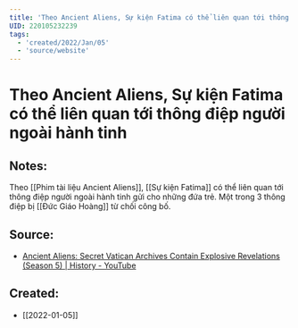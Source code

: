 ```yaml
---
title: 'Theo Ancient Aliens, Sự kiện Fatima có thể liên quan tới thông điệp người ngoài hành tinh'
UID: 220105232239
tags:
  - 'created/2022/Jan/05'
  - 'source/website'
---
```

# Theo Ancient Aliens, Sự kiện Fatima có thể liên quan tới thông điệp người ngoài hành tinh

## Notes:
Theo [[Phim tài liệu Ancient Aliens]], [[Sự kiện Fatima]] có thể liên quan tới thông điệp người ngoài hành tinh gửi cho những đứa trẻ. Một trong 3 thông điệp bị [[Đức Giáo Hoàng]] từ chối công bố.

## Source:
- [Ancient Aliens: Secret Vatican Archives Contain Explosive Revelations (Season 5) | History - YouTube](https://www.youtube.com/watch?v=neCWY4XqEU8)
## Created:
- [[2022-01-05]]
